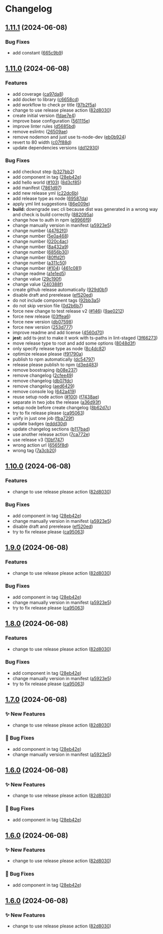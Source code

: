 # Changelog

## [1.11.1](https://github.com/AlbertHernandez/typescript-library-template/compare/v1.11.0...v1.11.1) (2024-06-08)


### Bug Fixes

* add constant ([665c9b9](https://github.com/AlbertHernandez/typescript-library-template/commit/665c9b9f10cf8002ea81a30705cd5566b438c282))

## [1.11.0](https://github.com/AlbertHernandez/typescript-library-template/compare/v1.10.0...v1.11.0) (2024-06-08)


### Features

* add coverage ([ca97da8](https://github.com/AlbertHernandez/typescript-library-template/commit/ca97da817b5eb4a29388623b27c8136f0465f527))
* add docker to library ([c6658cd](https://github.com/AlbertHernandez/typescript-library-template/commit/c6658cd454375396d0223ddd0d8b9304ad762151))
* add workflow to check pr title ([97b2f5a](https://github.com/AlbertHernandez/typescript-library-template/commit/97b2f5aaaf4664f9afa3f5efbbaa1ce2377fae55))
* change to use release please action ([82d8030](https://github.com/AlbertHernandez/typescript-library-template/commit/82d803063d55773c07707332aee332f852825611))
* create initial version ([fdae7e4](https://github.com/AlbertHernandez/typescript-library-template/commit/fdae7e4c3e1a858b1fd1e1e692abb08c85d5ae1a))
* improve base configuration ([561115e](https://github.com/AlbertHernandez/typescript-library-template/commit/561115e47965aaa97ccccc584e6d6f2fbd9d231b))
* improve linter rules ([d5685bd](https://github.com/AlbertHernandez/typescript-library-template/commit/d5685bd049e27f69a84a5cbf8dbf82f4e0aebb4a))
* remove eslintrc ([26509ae](https://github.com/AlbertHernandez/typescript-library-template/commit/26509ae1aa5270740a12d7e9f667f0405be36555))
* remove nodemon and just use ts-node-dev ([eb0b924](https://github.com/AlbertHernandez/typescript-library-template/commit/eb0b924e3062be369fe1a3e873e8f714de930df4))
* revert to 80 width ([c07f88d](https://github.com/AlbertHernandez/typescript-library-template/commit/c07f88d5bc99090aae93a5bc8cc03921ba75cc8f))
* update dependencies versions ([dd12930](https://github.com/AlbertHernandez/typescript-library-template/commit/dd12930335ad1ec25ff184cbe5c88d1aea121f5b))


### Bug Fixes

* add checkout step ([b327bb2](https://github.com/AlbertHernandez/typescript-library-template/commit/b327bb2b7202bf152330b99b255eaab542be4363))
* add component in tag ([28eb42e](https://github.com/AlbertHernandez/typescript-library-template/commit/28eb42ee2c9e4cc04e24659b5513441c0067bedf))
* add hello world ([#103](https://github.com/AlbertHernandez/typescript-library-template/issues/103)) ([8d3cf85](https://github.com/AlbertHernandez/typescript-library-template/commit/8d3cf858c409f14dda93560b6d3468e191bfe434))
* add manifest ([7861d97](https://github.com/AlbertHernandez/typescript-library-template/commit/7861d97521122dd54e863b4c4de2815e891c85aa))
* add new release yml ([c22dc6b](https://github.com/AlbertHernandez/typescript-library-template/commit/c22dc6b7dfdc846779ce4d6d6800e18b6d15f682))
* add release type as node ([69587da](https://github.com/AlbertHernandez/typescript-library-template/commit/69587da583a71ab3379ed1999a136dc18357abef))
* apply yml lint suggestions ([86e009e](https://github.com/AlbertHernandez/typescript-library-template/commit/86e009e08ff7ad53f3f148251c35f032ea8fb9b5))
* **build:** downgrade swc cli because dist was generated in a wrong way and check is build correctly ([882095a](https://github.com/AlbertHernandez/typescript-library-template/commit/882095a210c14073efafaa54729ad80a214671fc))
* change how to auth in npm ([e9966f9](https://github.com/AlbertHernandez/typescript-library-template/commit/e9966f9846bd97dccc7d418c85980c72edd79ab3))
* change manually version in manifest ([a5923e5](https://github.com/AlbertHernandez/typescript-library-template/commit/a5923e5668d17de7a2a1b8ebd95d54597f112f62))
* change number ([44762f0](https://github.com/AlbertHernandez/typescript-library-template/commit/44762f020423e03c8f56ca0d8009ff8cbc0b663f))
* change number ([5e0a468](https://github.com/AlbertHernandez/typescript-library-template/commit/5e0a468869128442ed1bbc0fa3ec2fff934c6a8c))
* change number ([020c4ac](https://github.com/AlbertHernandez/typescript-library-template/commit/020c4acbd00dccf1b74ed6bc0a988d079871687c))
* change number ([8a432a9](https://github.com/AlbertHernandez/typescript-library-template/commit/8a432a9dded9a7340a26156f63a0085220c761d8))
* change number ([6856b30](https://github.com/AlbertHernandez/typescript-library-template/commit/6856b300c282788947db7995b56386a02c6f8df4))
* change number ([80ffd2f](https://github.com/AlbertHernandez/typescript-library-template/commit/80ffd2ff2708548b8cc65b4c4f90281c7a5b1d59))
* change number ([a311c50](https://github.com/AlbertHernandez/typescript-library-template/commit/a311c506414601b2fc06458e976949fd7964a67c))
* change number ([#104](https://github.com/AlbertHernandez/typescript-library-template/issues/104)) ([461c081](https://github.com/AlbertHernandez/typescript-library-template/commit/461c0813fcedfc32f3ea5ab28b5dd893ab51715d))
* change readme ([a1e1ed5](https://github.com/AlbertHernandez/typescript-library-template/commit/a1e1ed50324867efb83c300a9e2061efaceacd82))
* change value ([29c190f](https://github.com/AlbertHernandez/typescript-library-template/commit/29c190f2fd501f722b3190a00b128b80ddddf188))
* change value ([240388f](https://github.com/AlbertHernandez/typescript-library-template/commit/240388f2e4992816d741e953b6007ba8eddcb2fb))
* create github release automatically ([929d0b1](https://github.com/AlbertHernandez/typescript-library-template/commit/929d0b181eff95956289503da050f827cb389f28))
* disable draft and prerelease ([ef520ed](https://github.com/AlbertHernandez/typescript-library-template/commit/ef520ed42e16c587e1e801517db3884fc07e51e9))
* do not include component tags ([92bb3a5](https://github.com/AlbertHernandez/typescript-library-template/commit/92bb3a58d7b7f653e02f5ac980d08d5c3cc3bff4))
* do not skip version file ([0d2b6b7](https://github.com/AlbertHernandez/typescript-library-template/commit/0d2b6b7592661a5bc589cfeb65ad24bafa8b8337))
* force new change to test release v2 ([#146](https://github.com/AlbertHernandez/typescript-library-template/issues/146)) ([9ae0212](https://github.com/AlbertHernandez/typescript-library-template/commit/9ae021225459a3f763424acb94e473a643ad3164))
* force new release ([03ffea6](https://github.com/AlbertHernandez/typescript-library-template/commit/03ffea603a4e2acd0b087d5699abcd0c19437fb6))
* force new version ([db07598](https://github.com/AlbertHernandez/typescript-library-template/commit/db075981b66dcaa2a44360b7d34522312ff0884a))
* force new version ([253d777](https://github.com/AlbertHernandez/typescript-library-template/commit/253d777925f5f3a89c8c9736247a568d2e669f7d))
* improve readme and add license ([4560d70](https://github.com/AlbertHernandez/typescript-library-template/commit/4560d7002b7c5b17cc6cc49c5a67667b231acd3b))
* **jest:** add ts-jest to make it work with ts-paths in lint-staged ([3f66273](https://github.com/AlbertHernandez/typescript-library-template/commit/3f66273278be62860f0562c985db7822d5946fb5))
* move release type to root and add some options ([8048d3f](https://github.com/AlbertHernandez/typescript-library-template/commit/8048d3f1ea235e9f245aeeac445d39545ffc476a))
* only specify release type as node ([8c4dc82](https://github.com/AlbertHernandez/typescript-library-template/commit/8c4dc82690ff2dc08fa7db8fdd6afbcf1e3d5801))
* optimize release please ([f91790a](https://github.com/AlbertHernandez/typescript-library-template/commit/f91790a2e28e14ff4309b36b3809e1a8f507bc66))
* publish to npm automatically ([dc54797](https://github.com/AlbertHernandez/typescript-library-template/commit/dc54797d900a28a281eb62f435e813cd02be32fb))
* release please publish to npm ([d3ed483](https://github.com/AlbertHernandez/typescript-library-template/commit/d3ed4833ba1000268c17edb7d65adde2a6b9fac0))
* remove boostraping ([b08e237](https://github.com/AlbertHernandez/typescript-library-template/commit/b08e237c2c9756bb136acfce080ccce433abdb3e))
* remove changelog ([2cfee49](https://github.com/AlbertHernandez/typescript-library-template/commit/2cfee49aff00fd8183021c7f8557877cded5bd01))
* remove changelog ([db07fdc](https://github.com/AlbertHernandez/typescript-library-template/commit/db07fdc50964c4d7fb55afa4e7de4ff1d6ab9d1b))
* remove changelog ([aed6429](https://github.com/AlbertHernandez/typescript-library-template/commit/aed6429e89d87c6046d9ba9e4a00434be845c3da))
* remove console log ([642a419](https://github.com/AlbertHernandez/typescript-library-template/commit/642a419da15a6d847d6b4e7bcf07004abc9f73bc))
* reuse setup node action ([#100](https://github.com/AlbertHernandez/typescript-library-template/issues/100)) ([f7438ae](https://github.com/AlbertHernandez/typescript-library-template/commit/f7438aed1d00015a210db40040ddac875f2f7fdc))
* separate in two jobs the release ([a36d93f](https://github.com/AlbertHernandez/typescript-library-template/commit/a36d93f365ee0d20aa4a55dcee637953abdc9d40))
* setup node before create changelog ([8b62d7c](https://github.com/AlbertHernandez/typescript-library-template/commit/8b62d7c8b994e587e63aaa4dcc76b9a3151fbb5a))
* try to fix release please ([ca95063](https://github.com/AlbertHernandez/typescript-library-template/commit/ca95063181fe10d91bba35bc3515329fb7442b35))
* unify in just one job ([fba729f](https://github.com/AlbertHernandez/typescript-library-template/commit/fba729f79585d0d1a142041f2aab5d2e9afbb079))
* update badges ([eddd30d](https://github.com/AlbertHernandez/typescript-library-template/commit/eddd30dea9cb8f557f952b915bc35e9fbe5446bd))
* update changelog sections ([b117bad](https://github.com/AlbertHernandez/typescript-library-template/commit/b117bad797492d5e3be3638981a880748986cbe9))
* use another release action ([7ca772e](https://github.com/AlbertHernandez/typescript-library-template/commit/7ca772ea688af1c375625e382c285ff6db6ad539))
* use release v3 ([10bf747](https://github.com/AlbertHernandez/typescript-library-template/commit/10bf747c11dd51ac76f04b1d86824be4e449d737))
* wrong action url ([6565f8d](https://github.com/AlbertHernandez/typescript-library-template/commit/6565f8db999a7c64f10a4c92bef812a30bde5672))
* wrong tag ([7a3cb20](https://github.com/AlbertHernandez/typescript-library-template/commit/7a3cb20f2c3930ff77499f8d81dbffac66dfcc39))

## [1.10.0](https://github.com/AlbertHernandez/typescript-library-template/compare/v1.9.0...v1.10.0) (2024-06-08)


### Features

* change to use release please action ([82d8030](https://github.com/AlbertHernandez/typescript-library-template/commit/82d803063d55773c07707332aee332f852825611))


### Bug Fixes

* add component in tag ([28eb42e](https://github.com/AlbertHernandez/typescript-library-template/commit/28eb42ee2c9e4cc04e24659b5513441c0067bedf))
* change manually version in manifest ([a5923e5](https://github.com/AlbertHernandez/typescript-library-template/commit/a5923e5668d17de7a2a1b8ebd95d54597f112f62))
* disable draft and prerelease ([ef520ed](https://github.com/AlbertHernandez/typescript-library-template/commit/ef520ed42e16c587e1e801517db3884fc07e51e9))
* try to fix release please ([ca95063](https://github.com/AlbertHernandez/typescript-library-template/commit/ca95063181fe10d91bba35bc3515329fb7442b35))

## [1.9.0](https://github.com/AlbertHernandez/typescript-library-template/compare/v1.8.0...v1.9.0) (2024-06-08)


### Features

* change to use release please action ([82d8030](https://github.com/AlbertHernandez/typescript-library-template/commit/82d803063d55773c07707332aee332f852825611))


### Bug Fixes

* add component in tag ([28eb42e](https://github.com/AlbertHernandez/typescript-library-template/commit/28eb42ee2c9e4cc04e24659b5513441c0067bedf))
* change manually version in manifest ([a5923e5](https://github.com/AlbertHernandez/typescript-library-template/commit/a5923e5668d17de7a2a1b8ebd95d54597f112f62))
* try to fix release please ([ca95063](https://github.com/AlbertHernandez/typescript-library-template/commit/ca95063181fe10d91bba35bc3515329fb7442b35))

## [1.8.0](https://github.com/AlbertHernandez/typescript-library-template/compare/v1.7.0...v1.8.0) (2024-06-08)


### Features

* change to use release please action ([82d8030](https://github.com/AlbertHernandez/typescript-library-template/commit/82d803063d55773c07707332aee332f852825611))


### Bug Fixes

* add component in tag ([28eb42e](https://github.com/AlbertHernandez/typescript-library-template/commit/28eb42ee2c9e4cc04e24659b5513441c0067bedf))
* change manually version in manifest ([a5923e5](https://github.com/AlbertHernandez/typescript-library-template/commit/a5923e5668d17de7a2a1b8ebd95d54597f112f62))
* try to fix release please ([ca95063](https://github.com/AlbertHernandez/typescript-library-template/commit/ca95063181fe10d91bba35bc3515329fb7442b35))

## [1.7.0](https://github.com/AlbertHernandez/typescript-library-template/compare/typescript-library-template-example-v1.6.0...typescript-library-template-example-v1.7.0) (2024-06-08)


### ✨ New Features

* change to use release please action ([82d8030](https://github.com/AlbertHernandez/typescript-library-template/commit/82d803063d55773c07707332aee332f852825611))


### 🐛 Bug Fixes

* add component in tag ([28eb42e](https://github.com/AlbertHernandez/typescript-library-template/commit/28eb42ee2c9e4cc04e24659b5513441c0067bedf))
* change manually version in manifest ([a5923e5](https://github.com/AlbertHernandez/typescript-library-template/commit/a5923e5668d17de7a2a1b8ebd95d54597f112f62))

## [1.6.0](https://github.com/AlbertHernandez/typescript-library-template/compare/typescript-library-template-example-v1.5.20...typescript-library-template-example-v1.6.0) (2024-06-08)


### ✨ New Features

* change to use release please action ([82d8030](https://github.com/AlbertHernandez/typescript-library-template/commit/82d803063d55773c07707332aee332f852825611))


### 🐛 Bug Fixes

* add component in tag ([28eb42e](https://github.com/AlbertHernandez/typescript-library-template/commit/28eb42ee2c9e4cc04e24659b5513441c0067bedf))

## [1.6.0](https://github.com/AlbertHernandez/typescript-library-template/compare/typescript-library-template-example-v1.5.20...typescript-library-template-example-v1.6.0) (2024-06-08)


### ✨ New Features

* change to use release please action ([82d8030](https://github.com/AlbertHernandez/typescript-library-template/commit/82d803063d55773c07707332aee332f852825611))


### 🐛 Bug Fixes

* add component in tag ([28eb42e](https://github.com/AlbertHernandez/typescript-library-template/commit/28eb42ee2c9e4cc04e24659b5513441c0067bedf))

## [1.6.0](https://github.com/AlbertHernandez/typescript-library-template/compare/typescript-library-template-example-v1.5.20...typescript-library-template-example-v1.6.0) (2024-06-08)


### ✨ New Features

* change to use release please action ([82d8030](https://github.com/AlbertHernandez/typescript-library-template/commit/82d803063d55773c07707332aee332f852825611))
